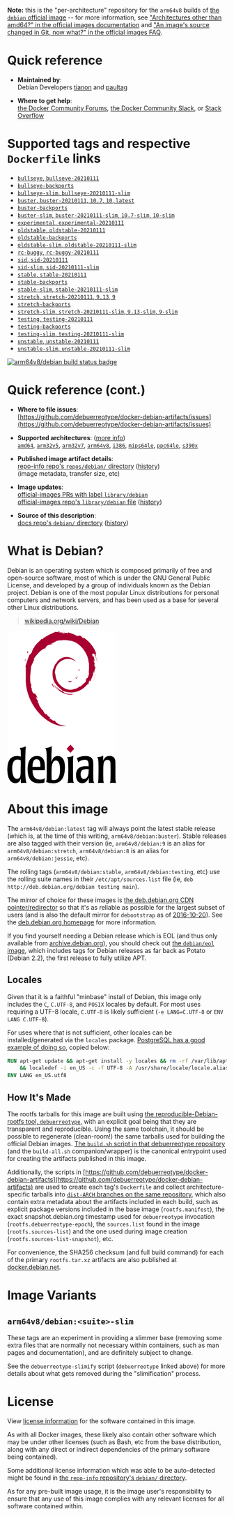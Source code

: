 <!--

********************************************************************************

WARNING:

    DO NOT EDIT "debian/README.md"

    IT IS AUTO-GENERATED

    (from the other files in "debian/" combined with a set of templates)

********************************************************************************

-->

**Note:** this is the "per-architecture" repository for the `arm64v8` builds of [the `debian` official image](https://hub.docker.com/_/debian) -- for more information, see ["Architectures other than amd64?" in the official images documentation](https://github.com/docker-library/official-images#architectures-other-than-amd64) and ["An image's source changed in Git, now what?" in the official images FAQ](https://github.com/docker-library/faq#an-images-source-changed-in-git-now-what).

# Quick reference

-	**Maintained by**:  
	Debian Developers [tianon](https://qa.debian.org/developer.php?login=tianon) and [paultag](https://qa.debian.org/developer.php?login=paultag)

-	**Where to get help**:  
	[the Docker Community Forums](https://forums.docker.com/), [the Docker Community Slack](https://dockr.ly/slack), or [Stack Overflow](https://stackoverflow.com/search?tab=newest&q=docker)

# Supported tags and respective `Dockerfile` links

-	[`bullseye`, `bullseye-20210111`](https://github.com/debuerreotype/docker-debian-artifacts/blob/5895f9beea893377eacf145a483139459c5b2a93/bullseye/Dockerfile)
-	[`bullseye-backports`](https://github.com/debuerreotype/docker-debian-artifacts/blob/5895f9beea893377eacf145a483139459c5b2a93/bullseye/backports/Dockerfile)
-	[`bullseye-slim`, `bullseye-20210111-slim`](https://github.com/debuerreotype/docker-debian-artifacts/blob/5895f9beea893377eacf145a483139459c5b2a93/bullseye/slim/Dockerfile)
-	[`buster`, `buster-20210111`, `10.7`, `10`, `latest`](https://github.com/debuerreotype/docker-debian-artifacts/blob/5895f9beea893377eacf145a483139459c5b2a93/buster/Dockerfile)
-	[`buster-backports`](https://github.com/debuerreotype/docker-debian-artifacts/blob/5895f9beea893377eacf145a483139459c5b2a93/buster/backports/Dockerfile)
-	[`buster-slim`, `buster-20210111-slim`, `10.7-slim`, `10-slim`](https://github.com/debuerreotype/docker-debian-artifacts/blob/5895f9beea893377eacf145a483139459c5b2a93/buster/slim/Dockerfile)
-	[`experimental`, `experimental-20210111`](https://github.com/debuerreotype/docker-debian-artifacts/blob/5895f9beea893377eacf145a483139459c5b2a93/experimental/Dockerfile)
-	[`oldstable`, `oldstable-20210111`](https://github.com/debuerreotype/docker-debian-artifacts/blob/5895f9beea893377eacf145a483139459c5b2a93/oldstable/Dockerfile)
-	[`oldstable-backports`](https://github.com/debuerreotype/docker-debian-artifacts/blob/5895f9beea893377eacf145a483139459c5b2a93/oldstable/backports/Dockerfile)
-	[`oldstable-slim`, `oldstable-20210111-slim`](https://github.com/debuerreotype/docker-debian-artifacts/blob/5895f9beea893377eacf145a483139459c5b2a93/oldstable/slim/Dockerfile)
-	[`rc-buggy`, `rc-buggy-20210111`](https://github.com/debuerreotype/docker-debian-artifacts/blob/5895f9beea893377eacf145a483139459c5b2a93/rc-buggy/Dockerfile)
-	[`sid`, `sid-20210111`](https://github.com/debuerreotype/docker-debian-artifacts/blob/5895f9beea893377eacf145a483139459c5b2a93/sid/Dockerfile)
-	[`sid-slim`, `sid-20210111-slim`](https://github.com/debuerreotype/docker-debian-artifacts/blob/5895f9beea893377eacf145a483139459c5b2a93/sid/slim/Dockerfile)
-	[`stable`, `stable-20210111`](https://github.com/debuerreotype/docker-debian-artifacts/blob/5895f9beea893377eacf145a483139459c5b2a93/stable/Dockerfile)
-	[`stable-backports`](https://github.com/debuerreotype/docker-debian-artifacts/blob/5895f9beea893377eacf145a483139459c5b2a93/stable/backports/Dockerfile)
-	[`stable-slim`, `stable-20210111-slim`](https://github.com/debuerreotype/docker-debian-artifacts/blob/5895f9beea893377eacf145a483139459c5b2a93/stable/slim/Dockerfile)
-	[`stretch`, `stretch-20210111`, `9.13`, `9`](https://github.com/debuerreotype/docker-debian-artifacts/blob/5895f9beea893377eacf145a483139459c5b2a93/stretch/Dockerfile)
-	[`stretch-backports`](https://github.com/debuerreotype/docker-debian-artifacts/blob/5895f9beea893377eacf145a483139459c5b2a93/stretch/backports/Dockerfile)
-	[`stretch-slim`, `stretch-20210111-slim`, `9.13-slim`, `9-slim`](https://github.com/debuerreotype/docker-debian-artifacts/blob/5895f9beea893377eacf145a483139459c5b2a93/stretch/slim/Dockerfile)
-	[`testing`, `testing-20210111`](https://github.com/debuerreotype/docker-debian-artifacts/blob/5895f9beea893377eacf145a483139459c5b2a93/testing/Dockerfile)
-	[`testing-backports`](https://github.com/debuerreotype/docker-debian-artifacts/blob/5895f9beea893377eacf145a483139459c5b2a93/testing/backports/Dockerfile)
-	[`testing-slim`, `testing-20210111-slim`](https://github.com/debuerreotype/docker-debian-artifacts/blob/5895f9beea893377eacf145a483139459c5b2a93/testing/slim/Dockerfile)
-	[`unstable`, `unstable-20210111`](https://github.com/debuerreotype/docker-debian-artifacts/blob/5895f9beea893377eacf145a483139459c5b2a93/unstable/Dockerfile)
-	[`unstable-slim`, `unstable-20210111-slim`](https://github.com/debuerreotype/docker-debian-artifacts/blob/5895f9beea893377eacf145a483139459c5b2a93/unstable/slim/Dockerfile)

[![arm64v8/debian build status badge](https://img.shields.io/jenkins/s/https/doi-janky.infosiftr.net/job/multiarch/job/arm64v8/job/debian.svg?label=arm64v8/debian%20%20build%20job)](https://doi-janky.infosiftr.net/job/multiarch/job/arm64v8/job/debian/)

# Quick reference (cont.)

-	**Where to file issues**:  
	[https://github.com/debuerreotype/docker-debian-artifacts/issues](https://github.com/debuerreotype/docker-debian-artifacts/issues)

-	**Supported architectures**: ([more info](https://github.com/docker-library/official-images#architectures-other-than-amd64))  
	[`amd64`](https://hub.docker.com/r/amd64/debian/), [`arm32v5`](https://hub.docker.com/r/arm32v5/debian/), [`arm32v7`](https://hub.docker.com/r/arm32v7/debian/), [`arm64v8`](https://hub.docker.com/r/arm64v8/debian/), [`i386`](https://hub.docker.com/r/i386/debian/), [`mips64le`](https://hub.docker.com/r/mips64le/debian/), [`ppc64le`](https://hub.docker.com/r/ppc64le/debian/), [`s390x`](https://hub.docker.com/r/s390x/debian/)

-	**Published image artifact details**:  
	[repo-info repo's `repos/debian/` directory](https://github.com/docker-library/repo-info/blob/master/repos/debian) ([history](https://github.com/docker-library/repo-info/commits/master/repos/debian))  
	(image metadata, transfer size, etc)

-	**Image updates**:  
	[official-images PRs with label `library/debian`](https://github.com/docker-library/official-images/pulls?q=label%3Alibrary%2Fdebian)  
	[official-images repo's `library/debian` file](https://github.com/docker-library/official-images/blob/master/library/debian) ([history](https://github.com/docker-library/official-images/commits/master/library/debian))

-	**Source of this description**:  
	[docs repo's `debian/` directory](https://github.com/docker-library/docs/tree/master/debian) ([history](https://github.com/docker-library/docs/commits/master/debian))

# What is Debian?

Debian is an operating system which is composed primarily of free and open-source software, most of which is under the GNU General Public License, and developed by a group of individuals known as the Debian project. Debian is one of the most popular Linux distributions for personal computers and network servers, and has been used as a base for several other Linux distributions.

> [wikipedia.org/wiki/Debian](https://en.wikipedia.org/wiki/Debian)

![logo](https://raw.githubusercontent.com/docker-library/docs/b449be7df57e9ed9086bb5821bfb5d6cdc5d67a4/debian/logo.png)

# About this image

The `arm64v8/debian:latest` tag will always point the latest stable release (which is, at the time of this writing, `arm64v8/debian:buster`). Stable releases are also tagged with their version (ie, `arm64v8/debian:9` is an alias for `arm64v8/debian:stretch`, `arm64v8/debian:8` is an alias for `arm64v8/debian:jessie`, etc).

The rolling tags (`arm64v8/debian:stable`, `arm64v8/debian:testing`, etc) use the rolling suite names in their `/etc/apt/sources.list` file (ie, `deb http://deb.debian.org/debian testing main`).

The mirror of choice for these images is [the deb.debian.org CDN pointer/redirector](https://deb.debian.org) so that it's as reliable as possible for the largest subset of users (and is also the default mirror for `debootstrap` as of [2016-10-20](https://anonscm.debian.org/cgit/d-i/debootstrap.git/commit/?id=9e8bc60ad1ccf3a25ce7890526b70059f3e770de)). See the [deb.debian.org homepage](https://deb.debian.org) for more information.

If you find yourself needing a Debian release which is EOL (and thus only available from [archive.debian.org](http://archive.debian.org)), you should check out [the `debian/eol` image](https://hub.docker.com/r/debian/eol/), which includes tags for Debian releases as far back as Potato (Debian 2.2), the first release to fully utilize APT.

## Locales

Given that it is a faithful "minbase" install of Debian, this image only includes the `C`, `C.UTF-8`, and `POSIX` locales by default. For most uses requiring a UTF-8 locale, `C.UTF-8` is likely sufficient (`-e LANG=C.UTF-8` or `ENV LANG C.UTF-8`).

For uses where that is not sufficient, other locales can be installed/generated via the `locales` package. [PostgreSQL has a good example of doing so](https://github.com/docker-library/postgres/blob/69bc540ecfffecce72d49fa7e4a46680350037f9/9.6/Dockerfile#L21-L24), copied below:

```dockerfile
RUN apt-get update && apt-get install -y locales && rm -rf /var/lib/apt/lists/* \
	&& localedef -i en_US -c -f UTF-8 -A /usr/share/locale/locale.alias en_US.UTF-8
ENV LANG en_US.utf8
```

## How It's Made

The rootfs tarballs for this image are built using [the reproducible-Debian-rootfs tool, `debuerreotype`](https://github.com/debuerreotype/debuerreotype), with an explicit goal being that they are transparent and reproducible. Using the same toolchain, it should be possible to regenerate (clean-room!) the same tarballs used for building the official Debian images. [The `build.sh` script in that debuerreotype repository](https://github.com/debuerreotype/debuerreotype/blob/master/build.sh) (and the `build-all.sh` companion/wrapper) is the canonical entrypoint used for creating the artifacts published in this image.

Additionally, the scripts in [https://github.com/debuerreotype/docker-debian-artifacts](https://github.com/debuerreotype/docker-debian-artifacts) are used to create each tag's `Dockerfile` and collect architecture-specific tarballs into [`dist-ARCH` branches on the same repository](https://github.com/debuerreotype/docker-debian-artifacts/branches), which also contain extra metadata about the artifacts included in each build, such as explicit package versions included in the base image (`rootfs.manifest`), the exact snapshot.debian.org timestamp used for `debuerreotype` invocation (`rootfs.debuerreotype-epoch`), the `sources.list` found in the image (`rootfs.sources-list`) and the one used during image creation (`rootfs.sources-list-snapshot`), etc.

For convenience, the SHA256 checksum (and full build command) for each of the primary `rootfs.tar.xz` artifacts are also published at [docker.debian.net](https://docker.debian.net/).

# Image Variants

## `arm64v8/debian:<suite>-slim`

These tags are an experiment in providing a slimmer base (removing some extra files that are normally not necessary within containers, such as man pages and documentation), and are definitely subject to change.

See the `debuerreotype-slimify` script (`debuerreotype` linked above) for more details about what gets removed during the "slimification" process.

# License

View [license information](https://www.debian.org/social_contract#guidelines) for the software contained in this image.

As with all Docker images, these likely also contain other software which may be under other licenses (such as Bash, etc from the base distribution, along with any direct or indirect dependencies of the primary software being contained).

Some additional license information which was able to be auto-detected might be found in [the `repo-info` repository's `debian/` directory](https://github.com/docker-library/repo-info/tree/master/repos/debian).

As for any pre-built image usage, it is the image user's responsibility to ensure that any use of this image complies with any relevant licenses for all software contained within.
